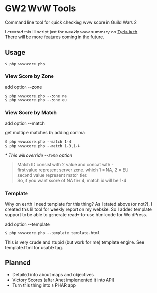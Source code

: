 # GW2 WvW Tools
Command line tool for quick checking wvw score in Guild Wars 2

I created this lil script just for weekly wvw summary on [Tyria.in.th](https://tyria.in.th) <br/>
There will be more features coming in the future.

## Usage
```
$ php wvwscore.php
```

### View Score by Zone
add option --zone <zone>
```
$ php wvwscore.php --zone na
$ php wvwscore.php --zone eu
```

### View Score by Match
add option --match <match id>

get multiple matches by adding comma
```
$ php wvwscore.php --match 1-4
$ php wvwscore.php --match 1-3,1-4
```
_* This will override --zone option_

> Match ID consist with 2 value and concat with - <br/>
> first value represent server zone. which 1 = NA, 2 = EU <br/>
> second value represent match tier. <br/>
> So, if you want score of NA tier 4, match id will be 1-4 <br/>

### Template
Why on earth I need template for this thing? As I stated above (or not?), I created this lil tool for weekly report on my website. So I added template support to be able to generate ready-to-use html code for WordPress.

add option --template <filename>
```
$ php wvwscore.php --template template.html
```

This is very crude and stupid (but work for me) template engine. See template.html for usable tag.

## Planned
* Detailed info about maps and objectives
* Victory Scores (after Anet implemented it into API)
* Turn this thing into a PHAR app